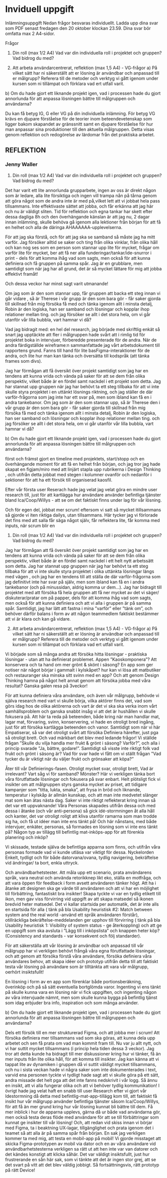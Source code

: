 # Inviduell uppgift

Inlämningsuppgift
Nedan frågor besvaras individuellt. Ladda upp dina svar som PDF senast fredagen den 20 oktober klockan 23.59. Dina svar bör omfatta max 2 A4-sidor.

Frågor

1. Din roll (max 1/2 A4)
   Vad var din individuella roll i projektet och gruppen? Vad bidrog du med?

2. Att arbeta användarcentrerat, reflektion (max 1,5 A4) - VG-frågor
   a) På vilket sätt har ni säkerställt att er lösning är användbar och anpassad till er målgrupp? Referera till de metoder och verktyg vi gått igenom under kursen som ni tillämpat och förklara vad ert utfall varit.

b) Om du hade gjort ett liknande projekt igen, vad i processen hade du gjort annorlunda för att anpassa lösningen bättre till målgruppen och användarna?

Du kan få betyg IG, G eller VG på din individuella inlämning. För betyg VG krävs en djupare förståelse för de teorier inom beteendevetenskap som ligger bakom skapandet av gränssnitt samt en djupare förståelse för hur man anpassar sina produktioner till den aktuella målgruppen. Detta visas genom reflektion och redogörelse av lärdomar från det praktiska arbetet.

## REFLEKTION

### Jenny Waller

1. Din roll (max 1/2 A4)
   Vad var din individuella roll i projektet och gruppen? Vad bidrog du med?

Det har varit ett lite annorlunda grupparbete, ingen av oss är direkt någon som är ledare, alla lite försiktiga och ingen vill trampa nån på tårna genom att göra något som de andra inte är med på,vilket lett att vi jobbat hela pass tillsammans. Inte effektivaste sättet att jobba, och får erkänna att jag här och nu är väldigt sliten. Tid för reflektion och egna tankar har skett efter dessa dagliga 8h och den överhängande känslan är att jag nu, 2 dagar innan inlämning, skulle behöva gå igenom alla lektioner från början för att få en helhet och alla de däringa AHAAAAAA-upplevelserna.

För att jag ska förstå, och för att jag ska se samband så måste jag ha mitt varför.
Jag försöker alltid se saker och ting från olika vinklar, från olika håll och kan nog ses som en person som stannar upp lite för mycket, frågar om varför lite för mycket, ber att få ner alla funderingar/tankar/ide-snurror i print - dels för att komma ihåg vad som sagts, men också för att kunna definiera och få gruppen på samma spår.
Jag är en grubblare, men samtidigt som när jag har all grund, det är så mycket lättare för mig att jobba effektivt framåt!

Och dessa veckor har minst sagt varit utmanande!

Om jag som är den som stannar upp, får gruppen att backa ett steg innan vi går vidare , så är Therese i vår grupp är den som bara gör - får saker gjorda till skillnad från mig försöka få med och tänka igenom allt i minsta detalj, Robin är den logiska, han ser samband och lösningar och kopplar ihop relationer mellan ting.
och jag försöker se allt i det stora hela, om vi går utanför vår lilla bubbla, vart hamnar vi då?

Vad jag bidragit med:
en hel del research, jag började med skriftlig enkät så snart jag upptäckte att fler i målgruppen hade svårt att i rimlig tid för projektet boka in intervjuer, förberedde presenterade för de andra.
När de andra färdigställde wireframe:n sammanfattade jag vårt arbetsdokument till rapportens grund.
Fanns till hand för lite basFigma-interaktioner för de andra, och lite hur man kan tänka och översätta till kodspråk (att tänka frames som divs).

Jag har förmågan att få översikt över projekt samtidigt som jag har en tendens att kunna vrida och vända på saker för att se dem från olika perspektiv, vilket både är en fördel samt nackdel i ett projekt som detta. Jag har stannat upp gruppen när jag har behövt ta ett steg tillbaka för att vi inte skulle styra projektet i en uttänkt lösnings riktning, och jag ställer de där varför-frågorna som jag inte har ett svar på, men som ibland kan få en i andra tankebanor.
Om jag som är den som stannar upp, så är Therese den i vår grupp är den som bara gör - får saker gjorda till skillnad från mig försöka få med och tänka igenom allt i minsta detalj, Robin är den logiska, han ser samband och lösningar och kopplar ihop relationer mellan ting.
och jag försöker se allt i det stora hela, om vi går utanför vår lilla bubbla, vart hamnar vi då?

b) Om du hade gjort ett liknande projekt igen, vad i processen hade du gjort annorlunda för att anpassa lösningen bättre till målgruppen och användarna?

först och främst gjort en timeline med projektets, start/stopp och en överhängande moment för att få en helhet från början, och jag tror jag hade skapat en figjam/miro med att linjärt stapla upp rubrikerna i Design Thinking , och utifrån detta jobbat med stegen i kolumner ovanför och nedanför i sektioner för att ha ett försök till organiserad kaosfil.

Efter vår första user Reserach hade jag velat jag velat göra en mindre user research till, just för att kartlägga hur användare använder befintliga tjänster bland Ica/Coop/Willys - att se om det faktiskt finns under lag för vår lösning.

Och för egen del, jobbat mer scrum! eftersom vi satt så mycket itillsammans så gjorde vi iten riktiga dailys, utan tillsammans. Här tycker jag vi förlorade det fins med att salla får säga något själv, får reflektera lite, får komma med inputs, när scrum blir en

1. Din roll (max 1/2 A4)
   Vad var din individuella roll i projektet och gruppen? Vad bidrog du med?

Jag har förmågan att få översikt över projekt samtidigt som jag har en tendens att kunna vrida och vända på saker för att se dem från olika perspektiv, vilket både är en fördel samt nackdel i ett helt nytt arbetssätt som detta. Jag har stannat upp gruppen när jag har behövt ta ett steg tillbaka för att vi inte skulle styra projektet i olika uttänkta lösningar längs med vägen , och jag har en tendens till att ställa de där varför-frågorna som jag definitivt inte har svar på själv, men som ibland kan få en i andra tankebanor (och på minussidan, aldrig komma ur dem…).
Jag har bidragit till projektet med att försöka få hela gruppen att få ner mycket av det vi säger/ diskuterar/pratar om på papper, dels för att komma ihåg vad som sagts, men också för att kunna definiera och att vi alla i gruppen är på samma spår.
Samtidigt, jag har lätt att fastna i mina ”varför” eller ”tänk om”, och behöver därför balans i form av att någon teammedlem faktiskt bestämmer att vi är klara och kan gå vidare.

2. Att arbeta användarcentrerat, reflektion (max 1,5 A4) - VG-frågor
   a) På vilket sätt har ni säkerställt att er lösning är användbar och anpassad till er målgrupp? Referera till de metoder och verktyg vi gått igenom under kursen som ni tillämpat och förklara vad ert utfall varit.

Vi började som så många andra att försöka hitta lösningar - praktiska lösningar - utan att ha definierat problemet. Appen ”Kaoskomponera”? Att konservera och ta hand om mer grönt & skönt i säsong? En app som ger notiser när något börjar i gammalt i kylskåpet? hur kan vi lösa att matbutiker och restauranger ska minska sitt svinn med en app?
Och att genom Design Thinking hamna på något helt annat genom att försöka jobba med våra resultat?
Ganska galen resa på 3veckor!

För att kunna definiera våra användare, och även vår målgrupp, behövde vi själva research med vart vi skulle börja, vilka aktörer finns det, vad som görs idag hos de olika aktörerna och vart är det vi ska ska verka inom vårt samhällsproblem och ganska snabbt insåg vi att det är hushållen vi skulle fokusera på. Att här ta reda på beteenden, både kring när man handlar mat, lagar mat, förvaring, svinn, konservering, vi hade en otroligt bred ingång, just för att försöka kartlägga beteenden och vanor. Samtidigt som när vi här Empatiserar, så var det otroligt svårt att försöka Definiera härefter, just pga så otroligt brett. Och vad märkbart det blev med ledande frågor! Vi ställde frågan ”Skulle du vilja handla mer frukt & grönt i säsong? Varför?”, och alla i princip svarade ”Ja, bättre, godare!”. Samtidigt så visste inte riktigt folk vad frukt och grönt i säsong är?
Vad för svar hade vi fått om vi ställt frågan "Vad tycker du är viktigt när du väljer frukt och grönsaker att köpa?”

Åter till vår Definierings-fasen.
Otroligt mycket svar, otroligt brett, Vad är irrelevant? Vart såg vi för samband? Mönster? Här vi verkligen tänka bort våra förutfattade lösningar och fokusera på svar enbart. Helt plötsligt fick vi insikter om att målgruppen styrs ganska mycket av priset, att tidigare kampanjer som ”titta, lukta, smaka”, att frysa in bröd och liknande, temperatur i kylskåp är allmän kunskap, och att man inte medvetet slänger mat som kan ätas nästa dag. Saker vi inte riktigt reflekterat kring innan så det var ett uppvaknande! Våra Personas skapades utifrån dessa och med dessa i åtanke (och vår anti-persona) så gick idé-stormningen åt alla håll och kanter, det var otroligt roligt att kliva utanför ramarna som man trodde sig ha, och få ut idéer man inte ens tänkt på! Och här nånstans, med både intervjuer, enkäter, personas, så formades en lösning som vi inte ens tänkt på? Någon typ av tillägg till befintlig mat-inköps-app för att förenkla planering och inköp?

Vi skissade, testade själva de befintliga apparna som finns, och utifrån våra personas formade vad vi kunde utläsa var viktigt för dessa. Nyckelorden Enkelt, tydligt och för både datorvana/ovana, tydlig navigering, bekräftelse vid ändringar/ ta bort, enkla uttryck.

Och användbarhetstester.
Att måla upp ett scenario, prata användarens språk, vara neutral och använda retorikknep likt eko, ställa en motfråga, och att vara öppen för feedback i form avsett användaren tänker högt. Att ha i åtanke att designen ska ge värde till användaren och att vi har en möjlighet till förbättring, fantastiskt bra insikter! Skapa tyckte vi var en tydlig etikett till ikon, men gav viss förvirring vid uppgift av att skapa matsedel så ikonen bredvid heter matsedel. Det vi kallar startsida per automatik, det är inte alls en startsida för alla ( tänk på bla Usability heuristisk #2: Match between system and the real world -använd ett språk användaren förstår), otillräckliga bekräftelse-meddelanden ger upphov till förvirring ( tänk på bla Usability heuristisk 1: Visibility of system status - ge återkoppling) och att ge en uppgift som ska avsluta i ”Lägg till i inköpslista” och knappen heter köp? (Consistency and standards - var konsekvent och följ standarder).

För att säkerställa att vår lösning är användbar och anpassad till vår målgrupp har vi verkligen behövt frångå våra egna förutfattade lösningar, och att genom att försöka förstå våra användare, försöka definiera våra användares behov, att skapa idéer och prototyp utifrån detta till att faktiskt testa vår lösning på användare som är tilltänkta att vara vår målgrupp, oerhört insiktsfullt!

En lösning i form av en app som förenklar både portionsberäkning, överinköp och på så sätt eventuella bortglömda varor.
Ingenting vi ens tänkt på skulle kunna vara en lösning när vi fick uppgiften, och ingenting någon av våra intervjuade nämnt, men som skulle kunna bygga på befintlig tjänst som idag erbjuder bra info, inspiration och som många använder.

b) Om du hade gjort ett liknande projekt igen, vad i processen hade du gjort annorlunda för att anpassa lösningen bättre till målgruppen och användarna?

Dels ett försök till en mer strukturerad Figma, och att jobba mer i scrum! Att försöka definiera mer tillsammans vad som ska göras, att kunna dela upp arbetet och sen få prata om vad man kommit fram till. Nu var ju allt nytt, och vi har suttit mycket tillsammans (i princip hela tiden dessa 3 veckor). Jag tror att detta kunde ha bidragit till mer diskussioner kring hur vi tänker, få än mer inputs från lite olika håll, för att komma till insikter. Jag kan känna att vi tappat lite av dynamiken i gruppen då vi suttit väldigt mycket tillsammans, och nu i sista veckan hade vi några saker som inte dokumenterades i text, varvid ena personen tyckte vi tydligt hade sagt att vi skulle göra på ett sätt, andra missade det helt pga att det inte fanns nedskrivit i vår logg. Så ännu en insikt, att vi alla fungerar olika och att vi behöver tydlig kommunikation!
I övrigt hade jag velat haft en snabb till user Research efter vi gjort vår Idestormning då detta med befintlig-mat-app-tillägg kom till, att faktiskt få insikt hur vår målgrupp använder befintliga tjänster såsom Ica/Coop/Willys, för att få än mer grund kring hur vår lösning kunnat bli bättre till dem. Få mer inblick i hur de apparna upplevs, gärna då ur både vad användarna gör, men också testa deras flöde med användare för att se till förbättringar som kunnat ge insikter till vår lösning!
Och, att redan vid skiss innan vi börjar med Figma, ta i beaktning UX-lagar, tillgänglighet och prata igenom det i teamet så att alla är på samma spår från början.
En sak jag verkligen kommer ta med mig, att testa en mobil-app på mobil! Vi gjorde misstaget att skicka Figma-prototypen av mobil via dator och en av våra användare vid användbarhetstesterna verkligen sa rätt ut att hen inte var van datorer och det kändes konstigt att klicka såhär. Det var väldigt insiktsfullt, just hur frustrerande en sån här sak, som vi tänkte att det är ingen stor grej, att se det svart på vitt att det blev väldig jobbigt. Så fortsättningsvis, rätt prototyp på rätt Device!
